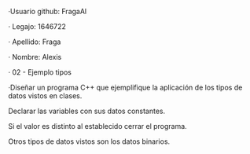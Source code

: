 ·Usuario github: FragaAl

· Legajo: 1646722

· Apellido: Fraga

· Nombre: Alexis

· 02 - Ejemplo tipos


·Diseñar un programa C++ que ejemplifique la aplicación de los tipos de datos
vistos en clases.



Declarar las variables con sus datos constantes.

Si el valor es distinto al establecido cerrar el programa.





Otros tipos de datos vistos son los datos binarios.
